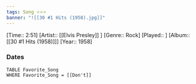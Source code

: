 ```yaml
---
tags: Song ⭐⭐⭐ 
banner: "![[30 #1 Hits (1958).jpg]]"
---
```

[Time:: 2:51]
[Artist:: [[Elvis Presley]] ]
[Genre:: Rock]
[Played:: ]
[Album:: [[30 #1 Hits (1958)]]]
[Year:: 1958]
### Dates
````dataview
TABLE Favorite_Song
WHERE Favorite_Song = [[Don't]]
````
